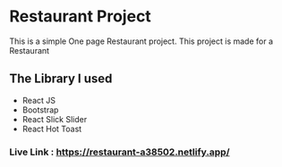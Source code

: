 # Restaurant Project

This is a simple One page Restaurant project. This project is made for a Restaurant
## The Library I used
- React JS
- Bootstrap
- React Slick Slider
- React Hot Toast

### Live Link : https://restaurant-a38502.netlify.app/


